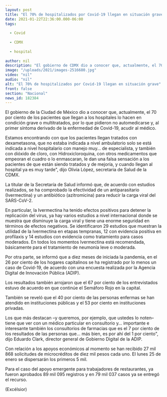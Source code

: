 ```yaml
---
layout: post
title: "El 70% de hospitalizados por Covid-19 llegan en situación grave"
date: 2021-01-22T22:36:00.000-06:00
tags:
  
  - Covid
  
  - CDMX
  
  - hospital
  
author: nil
description: "El gobierno de CDMX dio a conocer que, actualmente, el 70 por ciento de los pacientes que llegan a los hospitales lo hacen en condición grave o multitratados"
image: "/uploads/2021/images-2516680.jpg"
video: "nil"
audio: "nil"
alt: "El 70% de hospitalizados por Covid-19 llegan en situación grave"
front: false
section: "Nacional"
news_id: 182384
---
```


El gobierno de la Ciudad de México dio a conocer que, actualmente, el 70 por ciento de los pacientes que llegan a los hospitales lo hacen en condición grave o multitratados, por lo que pidieron no automedicarse y, al primer síntoma derivado de la enfermedad de Covid-19, acudir al médico.

Estamos encontrando con que los pacientes llegan tratados con dexametasona, que no estaba indicada a nivel ambulatorio solo se está indicada a nivel hospitalario con manejo muy… de especialista, y también con dióxido de cloro, con Hidroxicloroquina, con otros medicamentos que empeoran el cuadro o lo enmascaran, le dan una falsa sensación a los pacientes de que están siendo tratados y de mejoría, y cuando llegan al hospital ya es muy tarde", dijo Olivia López, secretaria de Salud de la CDMX.

La titular de la Secretaría de Salud informó que, de acuerdo con estudios realizados, se ha comprobado la efectividad de un antiparasitario (Ivermectina) y un antibiótico (azitromicina) para reducir la carga viral del SARS-CoV-2.

En particular, la Ivermectina ha tenido efectos positivos para detener la replicación del virus, ya hay varios estudios a nivel internacional donde se muestra que disminuye la carga viral y tiene una enorme seguridad en términos de efectos negativos. Se identificaron 29 estudios que muestran la utilidad de la Ivermectina en etapas tempranas, 12 con evidencia positiva en profilaxis y 14 estudios con evidencia como tratamiento para casos moderados. En todos los momentos Ivermectina está recomendada, básicamente para el tratamiento de neumonía leve o moderada.

Por otra parte, se informó que a diez meses de iniciada la pandemia, en el 26 por ciento de los hogares capitalinos se ha registrado por lo menos un caso de Covid-19, de acuerdo con una encuesta realizada por la Agencia Digital de Innovación Pública (ADIP).

Los resultados también arrojaron que el 67 por ciento de los entrevistados estuvo de acuerdo en que continúe el Semáforo Rojo en la capital.

También se reveló que el 40 por ciento de las personas enfermas se han atendido en instituciones públicas y el 53 por ciento en instituciones privadas.

Los que más destacan –y queremos, por ejemplo, que ustedes lo noten– tiene que ver con un médico particular en consultorio y… importante e interesante también los consultorios de farmacias que es el 7 por ciento de los resultados de las personas que… más bien, es por ahí del 1 por ciento", dijo Eduardo Clark, director general de Gobierno Digital de la ADIP.

Con relación a los apoyos económicos al momento se han recibido 27 mil 868 solicitudes de microcréditos de diez mil pesos cada uno. El lunes 25 de enero se dispersarán los primeros 5 mil.

Para el caso del apoyo emergente para trabajadores de restaurantes, ya fueron aprobados 89 mil 095 registros y en 79 mil 037 casos ya se entregó el recurso.

(Excélsior)